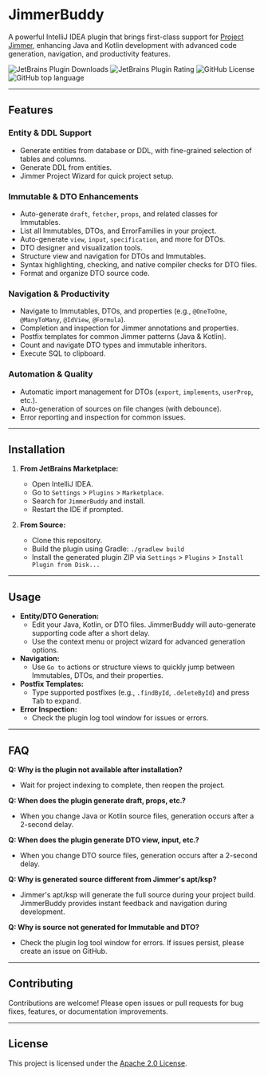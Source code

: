 # JimmerBuddy

A powerful IntelliJ IDEA plugin that brings first-class support for [Project Jimmer](https://github.com/babyfish-ct/jimmer), enhancing Java and Kotlin development with advanced code generation, navigation, and productivity features.

![JetBrains Plugin Downloads](https://img.shields.io/jetbrains/plugin/d/26622?style=flat-square&logo=jetbrains)
![JetBrains Plugin Rating](https://img.shields.io/jetbrains/plugin/r/stars/26622?style=flat-square&logo=jetbrains)
![GitHub License](https://img.shields.io/github/license/Enaium/JimmerBuddy?style=flat-square&logo=apache)
![GitHub top language](https://img.shields.io/github/languages/top/Enaium/JimmerBuddy?style=flat-square&logo=kotlin)

---

## Features

### Entity & DDL Support
- Generate entities from database or DDL, with fine-grained selection of tables and columns.
- Generate DDL from entities.
- Jimmer Project Wizard for quick project setup.

### Immutable & DTO Enhancements
- Auto-generate `draft`, `fetcher`, `props`, and related classes for Immutables.
- List all Immutables, DTOs, and ErrorFamilies in your project.
- Auto-generate `view`, `input`, `specification`, and more for DTOs.
- DTO designer and visualization tools.
- Structure view and navigation for DTOs and Immutables.
- Syntax highlighting, checking, and native compiler checks for DTO files.
- Format and organize DTO source code.

### Navigation & Productivity
- Navigate to Immutables, DTOs, and properties (e.g., `@OneToOne`, `@ManyToMany`, `@IdView`, `@Formula`).
- Completion and inspection for Jimmer annotations and properties.
- Postfix templates for common Jimmer patterns (Java & Kotlin).
- Count and navigate DTO types and immutable inheritors.
- Execute SQL to clipboard.

### Automation & Quality
- Automatic import management for DTOs (`export`, `implements`, `userProp`, etc.).
- Auto-generation of sources on file changes (with debounce).
- Error reporting and inspection for common issues.

---

## Installation

1. **From JetBrains Marketplace:**
   - Open IntelliJ IDEA.
   - Go to `Settings` > `Plugins` > `Marketplace`.
   - Search for `JimmerBuddy` and install.
   - Restart the IDE if prompted.

2. **From Source:**
   - Clone this repository.
   - Build the plugin using Gradle: `./gradlew build`
   - Install the generated plugin ZIP via `Settings` > `Plugins` > `Install Plugin from Disk...`

---

## Usage

- **Entity/DTO Generation:**
  - Edit your Java, Kotlin, or DTO files. JimmerBuddy will auto-generate supporting code after a short delay.
  - Use the context menu or project wizard for advanced generation options.
- **Navigation:**
  - Use `Go to` actions or structure views to quickly jump between Immutables, DTOs, and their properties.
- **Postfix Templates:**
  - Type supported postfixes (e.g., `.findById`, `.deleteById`) and press Tab to expand.
- **Error Inspection:**
  - Check the plugin log tool window for issues or errors.

---

## FAQ

**Q: Why is the plugin not available after installation?**
- Wait for project indexing to complete, then reopen the project.

**Q: When does the plugin generate draft, props, etc.?**
- When you change Java or Kotlin source files, generation occurs after a 2-second delay.

**Q: When does the plugin generate DTO view, input, etc.?**
- When you change DTO source files, generation occurs after a 2-second delay.

**Q: Why is generated source different from Jimmer's apt/ksp?**
- Jimmer's apt/ksp will generate the full source during your project build. JimmerBuddy provides instant feedback and navigation during development.

**Q: Why is source not generated for Immutable and DTO?**
- Check the plugin log tool window for errors. If issues persist, please create an issue on GitHub.

---

## Contributing

Contributions are welcome! Please open issues or pull requests for bug fixes, features, or documentation improvements.

---

## License

This project is licensed under the [Apache 2.0 License](LICENSE).